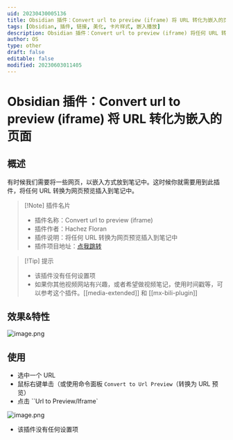 ```yaml
---
uid: 20230430005136
title: Obsidian 插件：Convert url to preview (iframe) 将 URL 转化为嵌入的页面
tags: [Obsidian, 插件, 链接, 美化, 卡片样式, 嵌入播放]
description: Obsidian 插件：Convert url to preview (iframe) 将任何 URL 转换为网页预览插入到笔记中
author: OS
type: other
draft: false
editable: false
modified: 20230603011405
---
```


# Obsidian 插件：Convert url to preview (iframe) 将 URL 转化为嵌入的页面

## 概述

有时候我们需要将一些网页，以嵌入方式放到笔记中。这时候你就需要用到此插件，将任何 URL 转换为网页预览插入到笔记中。

> [!Note] 插件名片
> - 插件名称：Convert url to preview (iframe)
> - 插件作者：Hachez Floran
> - 插件说明：将任何 URL 转换为网页预览插入到笔记中
> - 插件项目地址：[点我跳转](https://github.com/FHachez/obsidian-convert-url-to-iframe)

>[!Tip] 提示
>- 该插件没有任何设置项
>- 如果你其他视频网站有兴趣，或者希望做视频笔记，使用时间戳等，可以参考这个插件。[[media-extended]] 和 [[mx-bili-plugin]]

## 效果&特性

![image.png](https://cdn.pkmer.cn/images/20230507122810.png!pkmer)

## 使用

- 选中一个 URL
- 鼠标右键单击（或使用命令面板 `Convert to Url Preview`（转换为 URL 预览）
- 点击 ``Url to Preview/Iframe`

![image.png](https://cdn.pkmer.cn/images/20230507122656.png!pkmer)

- 该插件没有任何设置项